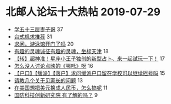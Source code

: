 # 北邮人论坛十大热帖 2019-07-29

- [学五十三层枣子哥](https://bbs.byr.cn/article/Talking/6138889) 37
- [台式机求推荐](https://bbs.byr.cn/article/DigiLife/308498) 31
- [求问，游泳馆开门了吗](https://bbs.byr.cn/article/Swim/127182) 20
- [有趣的灵魂诚征有趣的灵魂，坐标天津](https://bbs.byr.cn/article/Friends/1932639) 18
- [【转】超神准！星座小王子独创的新型占卜、來一起試玩一下！](https://bbs.byr.cn/article/Constellations/326533) 17
- [怎么没人讨论点映的《哪吒》呀](https://bbs.byr.cn/article/Movie/314579) 16
- [【户口】【缓派】【落户】求问缓派户口留在学校可以继续摇号吗](https://bbs.byr.cn/article/WorkLife/1126871) 15
- [请教几个关于见家长的问题](https://bbs.byr.cn/article/Feeling/3117093) 13
- [在美国想把美元换成人民币，怎么搞呢](https://bbs.byr.cn/article/GoAbroad/365638) 11
- [国防科技创新研究院 有了解的吗？](https://bbs.byr.cn/article/Job/2041605) 9


